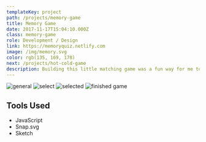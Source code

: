 ```yaml
---
templateKey: project
path: /projects/memory-game
title: Memory Game
date: 2017-11-17T15:04:10.000Z
class: memory-game
role: Development / Design
link: https://memoryquiz.netlify.com
image: /img/memory.svg
color: rgb(135, 169, 178)
next: /projects/hot-cold-game
description: Building this little matching game was a fun way for me to explore svg's & transitions. Tried to make it extra hard on myself so I did it all with only JavaScript.
---
```


![general](/img/memory-game/general.png)
![select](/img/memory-game/select.png)
![selected](/img/memory-game/selected.png)
![finished game](/img/memory-game/finished-game.png)

## Tools Used

* JavaScript
* Snap.svg
* Sketch
